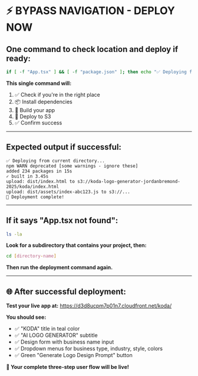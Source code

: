 # ⚡ **BYPASS NAVIGATION - DEPLOY NOW**

## **One command to check location and deploy if ready:**

```bash
if [ -f "App.tsx" ] && [ -f "package.json" ]; then echo "✅ Deploying from current directory..." && npm install && npm run build && aws s3 sync dist/ s3://koda-logo-generator-jordanbremond-2025/koda/ --delete && echo "🎉 Deployment complete!"; else echo "❌ App.tsx not found in current directory. Run 'ls -la' to see what's here."; fi
```

**This single command will:**
1. ✅ Check if you're in the right place
2. 📦 Install dependencies
3. 🔨 Build your app  
4. 🚀 Deploy to S3
5. ✅ Confirm success

---

## **Expected output if successful:**
```
✅ Deploying from current directory...
npm WARN deprecated [some warnings - ignore these]
added 234 packages in 15s
✓ built in 3.45s
upload: dist/index.html to s3://koda-logo-generator-jordanbremond-2025/koda/index.html
upload: dist/assets/index-abc123.js to s3://...
🎉 Deployment complete!
```

---

## **If it says "App.tsx not found":**
```bash
ls -la
```

**Look for a subdirectory that contains your project, then:**
```bash
cd [directory-name]
```

**Then run the deployment command again.**

---

## **🌐 After successful deployment:**

**Test your live app at:**
https://d3d8ucpm7p01n7.cloudfront.net/koda/

**You should see:**
- ✅ "KODA" title in teal color
- ✅ "AI LOGO GENERATOR" subtitle  
- ✅ Design form with business name input
- ✅ Dropdown menus for business type, industry, style, colors
- ✅ Green "Generate Logo Design Prompt" button

**🎉 Your complete three-step user flow will be live!**